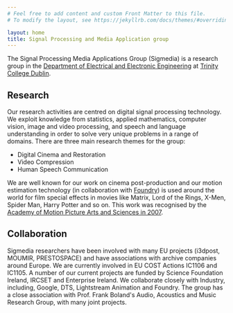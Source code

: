 ```yaml
---
# Feel free to add content and custom Front Matter to this file.
# To modify the layout, see https://jekyllrb.com/docs/themes/#overriding-theme-defaults

layout: home
title: Signal Processing and Media Application group
---
```


The Signal Processing Media Applications Group (Sigmedia) is a
research group in the [Department of Electrical and Electronic
Engineering](https://tcd.ie/eleceng) at [Trinity College
Dublin](https://tcd.ie/).

## Research

Our research activities are centred on digital signal processing
technology. We exploit knowledge from statistics, applied mathematics,
computer vision, image and video processing, and speech and language
understanding in order to solve very unique problems in a range of
domains. There are three main research themes for the group:

  - Digital Cinema and Restoration
  - Video Compression
  - Human Speech Communication

We are well known for our work on cinema post-production and our
motion estimation technology (in collaboration with
[Foundry](https://foundry.com)) is used around the world for film
special effects in movies like Matrix, Lord of the Rings, X-Men,
Spider Man, Harry Potter and so on. This work was recognised by the
[Academy of Motion Picture Arts and Sciences in 2007]().


## Collaboration

Sigmedia researchers have been involved with many EU projects
(i3dpost, MOUMIR, PRESTOSPACE) and have associations with archive
companies around Europe. We are currently involved in EU COST Actions
IC1106 and IC1105. A number of our current projects are funded by
Science Foundation Ireland, IRCSET and Enterprise Ireland. We
collaborate closely with Industry, including, Google, DTS, Lightstream
Animation and Foundry. The group has a close association with
Prof. Frank Boland's Audio, Acoustics and Music Research Group, with
many joint projects.
